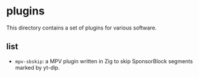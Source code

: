 # plugins
This directory contains a set of plugins for various software.

## list

- `mpv-sbskip`: a MPV plugin written in Zig to skip SponsorBlock segments marked by yt-dlp.
